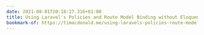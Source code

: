 ```yaml
---
date: 2021-08-01T20:18:17.316+01:00
title: Using Laravel's Policies and Route Model Binding without Eloquent by Tim MacDonald
bookmark-of: https://timacdonald.me/using-laravels-policies-route-model-binding-without-eloquent
---
```

